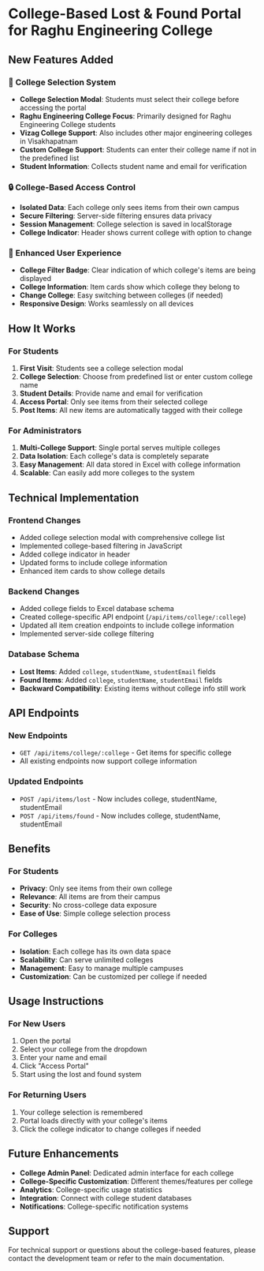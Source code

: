 # College-Based Lost & Found Portal for Raghu Engineering College

## New Features Added

### 🏫 College Selection System
- **College Selection Modal**: Students must select their college before accessing the portal
- **Raghu Engineering College Focus**: Primarily designed for Raghu Engineering College students
- **Vizag College Support**: Also includes other major engineering colleges in Visakhapatnam
- **Custom College Support**: Students can enter their college name if not in the predefined list
- **Student Information**: Collects student name and email for verification

### 🔒 College-Based Access Control
- **Isolated Data**: Each college only sees items from their own campus
- **Secure Filtering**: Server-side filtering ensures data privacy
- **Session Management**: College selection is saved in localStorage
- **College Indicator**: Header shows current college with option to change

### 🎯 Enhanced User Experience
- **College Filter Badge**: Clear indication of which college's items are being displayed
- **College Information**: Item cards show which college they belong to
- **Change College**: Easy switching between colleges (if needed)
- **Responsive Design**: Works seamlessly on all devices

## How It Works

### For Students
1. **First Visit**: Students see a college selection modal
2. **College Selection**: Choose from predefined list or enter custom college name
3. **Student Details**: Provide name and email for verification
4. **Access Portal**: Only see items from their selected college
5. **Post Items**: All new items are automatically tagged with their college

### For Administrators
1. **Multi-College Support**: Single portal serves multiple colleges
2. **Data Isolation**: Each college's data is completely separate
3. **Easy Management**: All data stored in Excel with college information
4. **Scalable**: Can easily add more colleges to the system

## Technical Implementation

### Frontend Changes
- Added college selection modal with comprehensive college list
- Implemented college-based filtering in JavaScript
- Added college indicator in header
- Updated forms to include college information
- Enhanced item cards to show college details

### Backend Changes
- Added college fields to Excel database schema
- Created college-specific API endpoint (`/api/items/college/:college`)
- Updated all item creation endpoints to include college information
- Implemented server-side college filtering

### Database Schema
- **Lost Items**: Added `college`, `studentName`, `studentEmail` fields
- **Found Items**: Added `college`, `studentName`, `studentEmail` fields
- **Backward Compatibility**: Existing items without college info still work

## API Endpoints

### New Endpoints
- `GET /api/items/college/:college` - Get items for specific college
- All existing endpoints now support college information

### Updated Endpoints
- `POST /api/items/lost` - Now includes college, studentName, studentEmail
- `POST /api/items/found` - Now includes college, studentName, studentEmail

## Benefits

### For Students
- **Privacy**: Only see items from their own college
- **Relevance**: All items are from their campus
- **Security**: No cross-college data exposure
- **Ease of Use**: Simple college selection process

### For Colleges
- **Isolation**: Each college has its own data space
- **Scalability**: Can serve unlimited colleges
- **Management**: Easy to manage multiple campuses
- **Customization**: Can be customized per college if needed

## Usage Instructions

### For New Users
1. Open the portal
2. Select your college from the dropdown
3. Enter your name and email
4. Click "Access Portal"
5. Start using the lost and found system

### For Returning Users
1. Your college selection is remembered
2. Portal loads directly with your college's items
3. Click the college indicator to change colleges if needed

## Future Enhancements

- **College Admin Panel**: Dedicated admin interface for each college
- **College-Specific Customization**: Different themes/features per college
- **Analytics**: College-specific usage statistics
- **Integration**: Connect with college student databases
- **Notifications**: College-specific notification systems

## Support

For technical support or questions about the college-based features, please contact the development team or refer to the main documentation.
